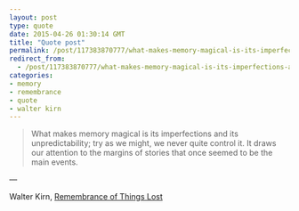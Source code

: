 ```yaml
---
layout: post
type: quote
date: 2015-04-26 01:30:14 GMT
title: "Quote post"
permalink: /post/117383870777/what-makes-memory-magical-is-its-imperfections-and
redirect_from: 
  - /post/117383870777/what-makes-memory-magical-is-its-imperfections-and
categories:
- memory
- remembrance
- quote
- walter kirn
---
```

<blockquote>What makes memory magical is its imperfections and its unpredictability; try as we might, we never quite control it. It draws our attention to the margins of stories that once seemed to be the main events.</blockquote>

 — <p>Walter Kirn, <a href="http://tmagazine.blogs.nytimes.com/2015/04/01/remembrance-of-things-lost-walter-kirn/?utm_source=nextdraft&utm_medium=email">Remembrance of Things Lost</a></p>
